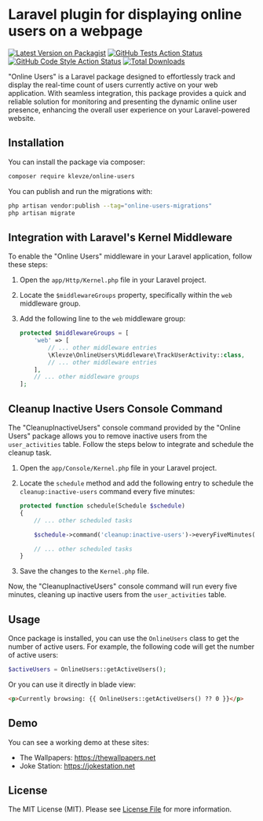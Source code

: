 # Laravel plugin for displaying online users on a webpage

[![Latest Version on Packagist](https://img.shields.io/packagist/v/klevze/online-users.svg?style=flat-square)](https://packagist.org/packages/klevze/online-users)
[![GitHub Tests Action Status](https://img.shields.io/github/actions/workflow/status/klevze/online-users/run-tests.yml?branch=main&label=tests&style=flat-square)](https://github.com/klevze/online-users/actions?query=workflow%3Arun-tests+branch%3Amain)
[![GitHub Code Style Action Status](https://img.shields.io/github/actions/workflow/status/klevze/online-users/fix-php-code-style-issues.yml?branch=main&label=code%20style&style=flat-square)](https://github.com/klevze/online-users/actions?query=workflow%3A"Fix+PHP+code+style+issues"+branch%3Amain)
[![Total Downloads](https://img.shields.io/packagist/dt/klevze/online-users.svg?style=flat-square)](https://packagist.org/packages/klevze/online-users)

"Online Users" is a Laravel package designed to effortlessly track and display the real-time count of users currently active on your web application. With seamless integration, this package provides a quick and reliable solution for monitoring and presenting the dynamic online user presence, enhancing the overall user experience on your Laravel-powered website.

## Installation

You can install the package via composer:

```bash
composer require klevze/online-users
```

You can publish and run the migrations with:

```bash
php artisan vendor:publish --tag="online-users-migrations"
php artisan migrate
```

## Integration with Laravel's Kernel Middleware

To enable the "Online Users" middleware in your Laravel application, follow these steps:

1. Open the `app/Http/Kernel.php` file in your Laravel project.

2. Locate the `$middlewareGroups` property, specifically within the `web` middleware group.

3. Add the following line to the `web` middleware group:

   ```php
   protected $middlewareGroups = [
       'web' => [
           // ... other middleware entries
           \Klevze\OnlineUsers\Middleware\TrackUserActivity::class,
           // ... other middleware entries
       ],
       // ... other middleware groups
   ];
    ```

## Cleanup Inactive Users Console Command

The "CleanupInactiveUsers" console command provided by the "Online Users" package allows you to remove inactive users from the `user_activities` table. Follow the steps below to integrate and schedule the cleanup task.

1. Open the `app/Console/Kernel.php` file in your Laravel project.

2. Locate the `schedule` method and add the following entry to schedule the `cleanup:inactive-users` command every five minutes:

    ```php
    protected function schedule(Schedule $schedule)
    {
        // ... other scheduled tasks

        $schedule->command('cleanup:inactive-users')->everyFiveMinutes();

        // ... other scheduled tasks
    }
    ```

3. Save the changes to the `Kernel.php` file.

Now, the "CleanupInactiveUsers" console command will run every five minutes, cleaning up inactive users from the `user_activities` table.

## Usage

Once package is installed, you can use the `OnlineUsers` class to get the number of active users. For example, the following code will get the number of active users:

```php
$activeUsers = OnlineUsers::getActiveUsers();
```

Or you can use it directly in blade view:

```html
<p>Currently browsing: {{ OnlineUsers::getActiveUsers() ?? 0 }}</p>
```

## Demo
You can see a working demo at these sites:

- The Wallpapers: https://thewallpapers.net
- Joke Station: https://jokestation.net

## License

The MIT License (MIT). Please see [License File](LICENSE.md) for more information.

